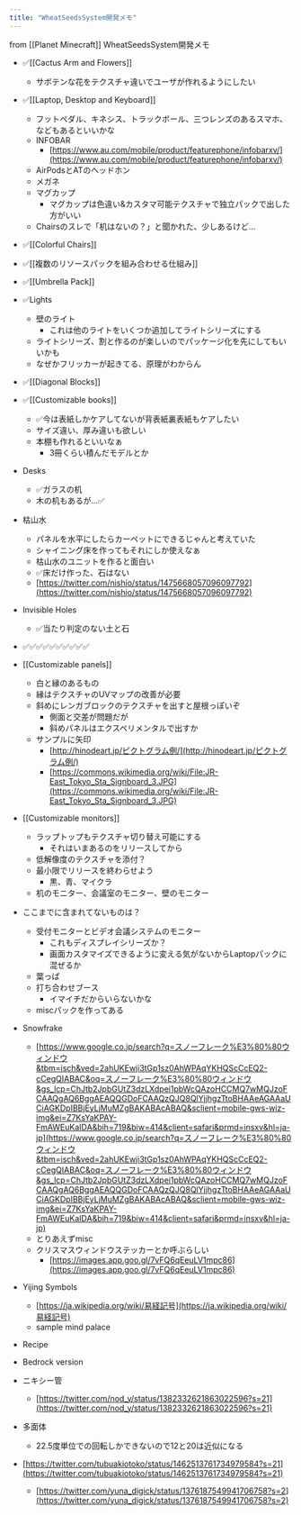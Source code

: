 ```yaml
---
title: "WheatSeedsSystem開発メモ"
---
```


from [[Planet Minecraft]]
WheatSeedsSystem開発メモ
- ✅[[Cactus Arm and Flowers]]
    - サボテンな花をテクスチャ違いでユーザが作れるようにしたい
- ✅[[Laptop, Desktop and Keyboard]]
    - フットペダル、キネシス、トラックボール、三つレンズのあるスマホ、などもあるといいかな
    - INFOBAR
        - [https://www.au.com/mobile/product/featurephone/infobarxv/](https://www.au.com/mobile/product/featurephone/infobarxv/)
    - AirPodsとATのヘッドホン
    - メガネ
    - マグカップ
        - マグカップは色違い&カスタマ可能テクスチャで独立パックで出した方がいい
    - Chairsのスレで「机はないの？」と聞かれた、少しあるけど...
- ✅[[Colorful Chairs]]
- ✅[[複数のリソースパックを組み合わせる仕組み]]
- ✅[[Umbrella Pack]]
- ✅Lights
    - 壁のライト
        - これは他のライトをいくつか追加してライトシリーズにする
    - ライトシリーズ、割と作るのが楽しいのでパッケージ化を先にしてもいいかも
    - なぜかフリッカーが起きてる、原理がわからん
- ✅[[Diagonal Blocks]]
- ✅[[Customizable books]]
    - ✅今は表紙しかケアしてないが背表紙裏表紙もケアしたい
    - サイズ違い、厚み違いも欲しい
    - 本棚も作れるといいなぁ
        - 3冊くらい積んだモデルとか
- Desks
    - ✅ガラスの机
    - 木の机もあるが…✅
- 枯山水
    - パネルを水平にしたらカーペットにできるじゃんと考えていた
    - シャイニング床を作ってもそれにしか使えなぁ
    - 枯山水のユニットを作ると面白い
    - ✅床だけ作った、石はない
    - [https://twitter.com/nishio/status/1475668057096097792](https://twitter.com/nishio/status/1475668057096097792)
- Invisible Holes
    - ✅当たり判定のない土と石
- ✅✅✅✅✅✅✅✅✅✅
- [[Customizable panels]]
    - 白と縁のあるもの
    - 縁はテクスチャのUVマップの改善が必要
    - 斜めにレンガブロックのテクスチャを出すと屋根っぽいぞ
        - 側面と交差が問題だが
        - 斜めパネルはエクスペリメンタルで出すか
    - サンプルに矢印
        - [http://hinodeart.jp/ピクトグラム例/](http://hinodeart.jp/ピクトグラム例/)
        - [https://commons.wikimedia.org/wiki/File:JR-East_Tokyo_Sta_Signboard_3.JPG](https://commons.wikimedia.org/wiki/File:JR-East_Tokyo_Sta_Signboard_3.JPG)

- [[Customizable monitors]]
    - ラップトップもテクスチャ切り替え可能にする
        - それはいまあるのをリリースしてから
    - 低解像度のテクスチャを添付？
    - 最小限でリリースを終わらせよう
        - 黒、青、マイクラ
    - 机のモニター、会議室のモニター、壁のモニター
- ここまでに含まれてないものは？
    - 受付モニターとビデオ会議システムのモニター
        - これもディスプレイシリーズか？
        - 画面カスタマイズできるように変える気がないからLaptopパックに混ぜるか
    - 葉っぱ
    - 打ち合わせブース
        - イマイチだからいらないかな
    - miscパックを作ってある
- Snowfrake
    - [https://www.google.co.jp/search?q=スノーフレーク%E3%80%80ウィンドウ&tbm=isch&ved=2ahUKEwji3tGp1sz0AhWPAqYKHQScCcEQ2-cCegQIABAC&oq=スノーフレーク%E3%80%80ウィンドウ&gs_lcp=ChJtb2JpbGUtZ3dzLXdpei1pbWcQAzoHCCMQ7wMQJzoFCAAQgAQ6BggAEAQQGDoFCAAQzQJQ8QlYjjhgzTtoBHAAeAGAAaUCiAGKDpIBBjEyLjMuMZgBAKABAcABAQ&sclient=mobile-gws-wiz-img&ei=Z7KsYaKPAY-FmAWEuKaIDA&bih=719&biw=414&client=safari&prmd=insxv&hl=ja-jp](https://www.google.co.jp/search?q=スノーフレーク%E3%80%80ウィンドウ&tbm=isch&ved=2ahUKEwji3tGp1sz0AhWPAqYKHQScCcEQ2-cCegQIABAC&oq=スノーフレーク%E3%80%80ウィンドウ&gs_lcp=ChJtb2JpbGUtZ3dzLXdpei1pbWcQAzoHCCMQ7wMQJzoFCAAQgAQ6BggAEAQQGDoFCAAQzQJQ8QlYjjhgzTtoBHAAeAGAAaUCiAGKDpIBBjEyLjMuMZgBAKABAcABAQ&sclient=mobile-gws-wiz-img&ei=Z7KsYaKPAY-FmAWEuKaIDA&bih=719&biw=414&client=safari&prmd=insxv&hl=ja-jp)
    - とりあえずmisc
    - クリスマスウィンドウステッカーとか呼ぶらしい
        - [https://images.app.goo.gl/7vFQ6qEeuLV1mpc86](https://images.app.goo.gl/7vFQ6qEeuLV1mpc86)
- Yijing Symbols
    - [https://ja.wikipedia.org/wiki/易経記号](https://ja.wikipedia.org/wiki/易経記号)
    - sample mind palace
- Recipe
- Bedrock version
- ニキシー管
    - [https://twitter.com/nod_y/status/1382332621863022596?s=21](https://twitter.com/nod_y/status/1382332621863022596?s=21)
- 多面体
    - 22.5度単位での回転しかできないので12と20は近似になる
- [https://twitter.com/tubuakiotoko/status/1462513761734979584?s=21](https://twitter.com/tubuakiotoko/status/1462513761734979584?s=21)
    - [https://twitter.com/yuna_digick/status/1376187549941706758?s=2](https://twitter.com/yuna_digick/status/1376187549941706758?s=2)